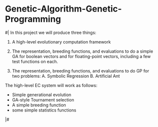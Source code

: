 # Genetic-Algorithm-Genetic-Programming

#|
In this project we will produce three things:

1. A high-level evolutionary computation framework

2. The representation, breeding functions, and evaluations to do a simple
GA for boolean vectors and for floating-point vectors, including a few test
functions on each.

3. The representation, breeding functions, and evaluations to do GP for
two problems:
A. Symbolic Regression
B. Artificial Ant

The high-level EC system will work as follows:

- Simple generational evolution
- GA-style Tournament selection
- A simple breeding function
- some simple statistics functions

|#
